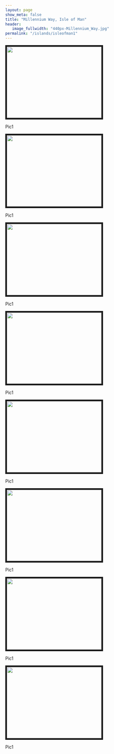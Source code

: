 ```yaml
---
layout: page
show_meta: false
title: "Millennium Way, Isle of Man"
header:
   image_fullwidth: "440px-Millennium_Way.jpg"
permalink: "/islands/isleofman1"
---
```


<img src="{{ site.urlimg }}IMG_20190626_125608259_HDR.jpg" width="300" height="225" border="5">
<p>Pic1</p>
<img src="{{ site.urlimg }}IMG_20190626_141451442_HDR.jpg" width="300" height="225" border="5">
<p>Pic1</p>
<img src="{{ site.urlimg }}IMG_20190626_141630565_HDR.jpg" width="300" height="225" border="5">
<p>Pic1</p>
<img src="{{ site.urlimg }}IMG_20190626_151305011_HDR.jpg" width="300" height="225" border="5">
<p>Pic1</p>
<img src="{{ site.urlimg }}IMG_20190627_131905840_HDR.jpg" width="300" height="225" border="5">
<p>Pic1</p>
<img src="{{ site.urlimg }}IMG_20190627_132236351_HDR.jpg" width="300" height="225" border="5">
<p>Pic1</p>
<img src="{{ site.urlimg }}IMG_20190627_142408451.jpg" width="300" height="225" border="5">
<p>Pic1</p>
<img src="{{ site.urlimg }}IMG_20190627_142710476_HDR.jpg" width="300" height="225" border="5">
<p>Pic1</p>
